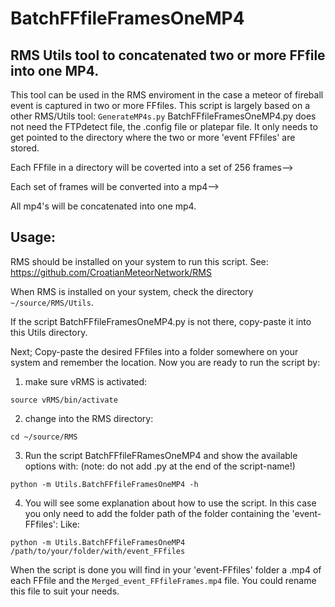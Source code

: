 # BatchFFfileFramesOneMP4
## RMS Utils tool to concatenated two or more FFfile into one MP4.
This tool can be used in the RMS enviroment in the case a meteor of fireball event is captured in two or more FFfiles. This script is largely based on a other RMS/Utils tool: `GenerateMP4s.py` BatchFFfileFramesOneMP4.py does not need the FTPdetect file, the .config file or platepar file. It only needs to get pointed to the directory where the two or more 'event FFfiles' are stored. 

Each FFfile in a directory will be coverted into a set of 256 frames-->

Each set of frames will be converted into a mp4-->

All mp4's will be concatenated into one mp4.

## Usage:
RMS should be installed on your system to run this script. See: https://github.com/CroatianMeteorNetwork/RMS

When RMS is installed on your system, check the directory `~/source/RMS/Utils`. 

If the script BatchFFfileFramesOneMP4.py is not there, copy-paste it into this Utils directory.

Next; Copy-paste the desired FFfiles into a folder somewhere on your system and remember the location. 
Now you are ready to run the script by:

1. make sure vRMS is activated:
````
source vRMS/bin/activate
````
2. change into the RMS directory:

````
cd ~/source/RMS
````
3. Run the script BatchFFfileFRamesOneMP4 and show the available options with: (note: do not add .py at the end of the script-name!)

````
python -m Utils.BatchFFfileFramesOneMP4 -h
````
4. You will see some explanation about how to use the script. In this case you only need to add the folder path of the folder containing the 'event-FFfiles': Like:

````
python -m Utils.BatchFFfileFramesOneMP4 /path/to/your/folder/with/event_FFfiles
````
When the script is done you will find in your 'event-FFfiles' folder a .mp4 of each FFfile and the `Merged_event_FFfileFrames.mp4` file. You could rename this file to suit your needs.
